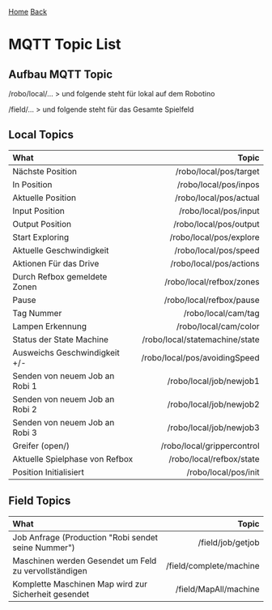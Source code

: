[Home](home) [Back](WikiSolidus)

MQTT Topic List
===================


Aufbau MQTT Topic
-------------

/robo/local/...		>	und folgende steht für lokal auf dem Robotino

/field/... 		>	und folgende steht für das Gesamte Spielfeld


Local Topics
-------------

| What   | Topic | 
| :------- | ----: |
| Nächste Position |/robo/local/pos/target | 
| In Position|/robo/local/pos/inpos|
| Aktuelle Position | /robo/local/pos/actual   | 
| Input Position | /robo/local/pos/input    |  
| Output Position | /robo/local/pos/output    | 
| Start Exploring | /robo/local/pos/explore    | 
| Aktuelle Geschwindigkeit | /robo/local/pos/speed    |
| Aktionen Für das Drive | /robo/local/pos/actions    |  
| Durch Refbox gemeldete Zonen  | /robo/local/refbox/zones    | 
| Pause| /robo/local/refbox/pause    | 
| Tag Nummer| /robo/local/cam/tag|
| Lampen Erkennung| /robo/local/cam/color    |
| Status der State Machine| /robo/local/statemachine/state   |
| Ausweichs Geschwindigkeit +/- |/robo/local/pos/avoidingSpeed |
| Senden von neuem Job an Robi 1 |/robo/local/job/newjob1|
| Senden von neuem Job an Robi 2 |/robo/local/job/newjob2|
| Senden von neuem Job an Robi 3 |/robo/local/job/newjob3|
|Greifer (open/)|/robo/local/grippercontrol|
|Aktuelle Spielphase von Refbox|/robo/local/refbox/state|
|Position Initialisiert|/robo/local/pos/init|



Field Topics
-------------

| What   | Topic | 
| :------- | ----: |
| Job Anfrage (Production "Robi sendet seine Nummer") |/field/job/getjob|
| Maschinen werden Gesendet um Feld zu vervollständigen|/field/complete/machine|
| Komplette Maschinen Map wird zur Sicherheit gesendet|/field/MapAll/machine|